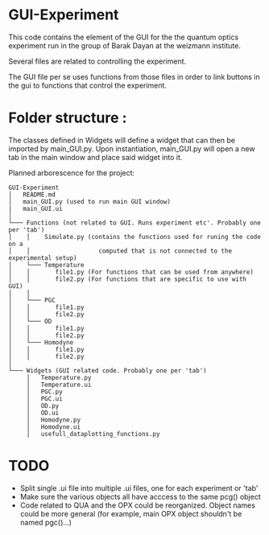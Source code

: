 # GUI-Experiment

This code contains the element of the GUI for the the quantum optics
experiment run in the group of Barak Dayan at the weizmann institute. 

Several files are related to controlling the experiment. 

The GUI file per se uses functions from those files in order to link buttons 
in the gui to functions that control the experiment. 

# Folder structure :

The classes defined in Widgets will define a widget that can then be imported
by main_GUI.py. Upon instantiation, main_GUI.py will open a new tab in the main
window and place said widget into it. 


Planned arborescence for the project:

```
GUI-Experiment 
│   README.md
│   main_GUI.py (used to run main GUI window)
|   main_GUI.ui
│
└─── Functions (not related to GUI. Runs experiment etc'. Probably one per 'tab')
│    │    Simulate.py (contains the functions used for runing the code on a 
│    │                   computed that is not connected to the experimental setup)
│    └─── Temperature
│    │       file1.py (For functions that can be used from anywhere)
│    │       file2.py (For functions that are specific to use with GUI)
│    │   
│    └─── PGC
│    │       file1.py
│    │       file2.py
│    └─── OD
│    │       file1.py
│    │       file2.py
│    └─── Homodyne
│    │       file1.py
│    │       file2.py
│
└─── Widgets (GUI related code. Probably one per 'tab')
     │   Temperature.py
     │   Temperature.ui
     │   PGC.py
     │   PGC.ui
     │   OD.py
     │   OD.ui
     │   Homodyne.py 
     │   Homodyne.ui
     │   usefull_dataplotting_functions.py 
```

# TODO

* Split single .ui file into multiple .ui files, one for each experiment or 'tab'
* Make sure the various objects all have acccess to the same pcg() object
* Code related to QUA and the OPX could be reorganized. Object names could be more general (for example, 
main OPX object shouldn't be named pgc()...)